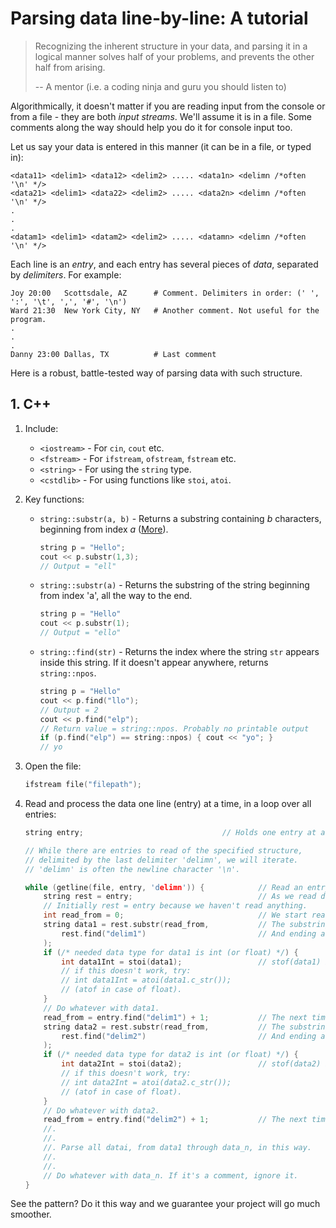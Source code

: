# Parsing data line-by-line: A tutorial

> Recognizing the inherent structure in your data, and parsing it in a logical manner solves half of your problems, and prevents the other half from arising.
>
> -- A mentor (i.e. a coding ninja and guru you should listen to)

Algorithmically, it doesn't matter if you are reading input from the console or from a file - they are both *input streams*. We'll assume it is in a file. Some comments along the way should help you do it for console input too.

Let us say your data is entered in this manner (it can be in a file, or typed in):

```
<data11> <delim1> <data12> <delim2> ..... <data1n> <delimn /*often '\n' */>
<data21> <delim1> <data22> <delim2> ..... <data2n> <delimn /*often '\n' */>
.
.
.
<datam1> <delim1> <datam2> <delim2> ..... <datamn> <delimn /*often '\n' */>
```

Each line is an *entry*, and each entry has several pieces of *data*, separated by *delimiters*. For example:

```
Joy 20:00   Scottsdale, AZ      # Comment. Delimiters in order: (' ', ':', '\t', ',', '#', '\n')
Ward 21:30  New York City, NY   # Another comment. Not useful for the program.
.
.
.
Danny 23:00 Dallas, TX          # Last comment
```

Here is a robust, battle-tested way of parsing data with such structure. 

## 1.  C++
1. Include:
    - `<iostream>` - For `cin`, `cout` etc.
    - `<fstream>` - For `ifstream`, `ofstream`, `fstream` etc.
    - `<string>` - For using the `string` type.
    - `<cstdlib>` - For using functions like `stoi`, `atoi`.
    
 2. Key functions:
    - `string::substr(a, b)` - Returns a substring containing *b* characters, beginning from index *a* ([More](http://www.cplusplus.com/reference/string/string/substr/)).
        ```cpp
        string p = "Hello";
        cout << p.substr(1,3);
        // Output = "ell"
        ```
    - `string::substr(a)` - Returns the substring of the string beginning from index 'a', all the way to the end.
        ```cpp
        string p = "Hello"
        cout << p.substr(1);
        // Output = "ello"
        ```
    - `string::find(str)` - Returns the index where the string `str` appears inside this string. If it doesn't appear anywhere, returns `string::npos`.
        ```cpp
        string p = "Hello"
        cout << p.find("llo");
        // Output = 2
        cout << p.find("elp");
        // Return value = string::npos. Probably no printable output
        if (p.find("elp") == string::npos) { cout << "yo"; }
        // yo
        ```
        
 3. Open the file:
    ```cpp
    ifstream file("filepath");
    ``` 
    
 4. Read and process the data one line (entry) at a time, in a loop over all entries:
    ```cpp
    string entry;                               // Holds one entry at a time.
    
    // While there are entries to read of the specified structure,
    // delimited by the last delimiter 'delimn', we will iterate.
    // 'delimn' is often the newline character '\n'.
    
    while (getline(file, entry, 'delimn')) {            // Read an entry. Do getline(cin, entry, 'delimn') in case of console input.
        string rest = entry;                            // As we read data, we'll cut the entry short and remove what we have already read from it. 
        // Initially rest = entry because we haven't read anything.
        int read_from = 0;                              // We start reading the current piece of data from this index;
        string data1 = rest.substr(read_from,           // The substring of entry beginning at read_from
            rest.find("delim1")                         // And ending at the index of the first delimiter.
        );                              
        if (/* needed data type for data1 is int (or float) */) {
            int data1Int = stoi(data1);                 // stof(data1) in case of float.
            // if this doesn't work, try:
            // int data1Int = atoi(data1.c_str());
            // (atof in case of float).
        }
        // Do whatever with data1.
        read_from = entry.find("delim1") + 1;           // The next time we have to read something, it will be after delimiter 1.
        string data2 = rest.substr(read_from,           // The substring of entry beginning at read_from
            rest.find("delim2")                         // And ending at the index of the second delimiter.
        );
        if (/* needed data type for data2 is int (or float) */) {
            int data2Int = stoi(data2);                 // stof(data2) in case of float.
            // if this doesn't work, try:
            // int data2Int = atoi(data2.c_str());
            // (atof in case of float).
        }
        // Do whatever with data2.
        read_from = entry.find("delim2") + 1;           // The next time we have to read something, it will be after delimiter 1.
        //.
        //.
        //. Parse all datai, from data1 through data_n, in this way.
        //.
        //.
        // Do whatever with data_n. If it's a comment, ignore it.
    }
    ```

See the pattern? Do it this way and we guarantee your project will go much smoother.
